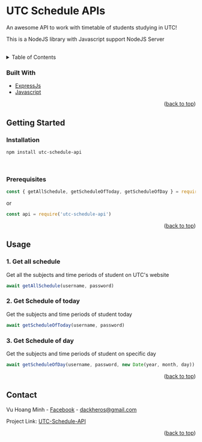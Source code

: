 <div id="top"></div>
<br />

# UTC Schedule APIs
An awesome API to work with timetable of students studying in UTC!

This is a NodeJS library with Javascript support NodeJS Server

<br />

<!-- TABLE OF CONTENTS -->
<details>
  <summary>Table of Contents</summary>
  <ol>
    <li>
      <a href="#built-with">Built With</a>
    </li>
    <li>
      <a href="#getting-started">Getting Started</a>
      <ul>
        <li><a href="#installation">Installation</a></li>
        <li><a href="#prerequisites">Prerequisites</a></li>
      </ul>
    </li>
    <li><a href="#usage">Usage</a></li>
    <li><a href="#contact">Contact</a></li>
  </ol>
</details>



<!-- ABOUT THE PROJECT -->
### Built With

* [ExpressJs](https://expressjs.com/)
* [Javascript](https://www.javascript.com/)

<p align="right">(<a href="#top">back to top</a>)</p>



<!-- GETTING STARTED -->
## Getting Started

### Installation

```sh
npm install utc-schedule-api
```

</br>

### Prerequisites

```javascript
const { getAllSchedule, getScheduleOfToday, getScheduleOfDay } = require('utc-schedule-api')
```

or

```javascript
const api = require('utc-schedule-api')
```


<p align="right">(<a href="#top">back to top</a>)</p>



<!-- USAGE EXAMPLES -->
## Usage

### 1. Get all schedule

Get all the subjects and time periods of student on UTC's website 

```javascript
await getAllSchedule(username, password)
```



### 2. Get Schedule of today

Get the subjects and time periods of student today

```javascript
await getScheduleOfToday(username, password)
```


### 3. Get Schedule of day

Get the subjects and time periods of student on specific day

```javascript
await getScheduleOfDay(username, password, new Date(year, month, day))
```

<p align="right">(<a href="#top">back to top</a>)</p>



<!-- CONTACT -->
## Contact

Vu Hoang Minh - [Facebook](https://www.facebook.com/swag.lauch) - dackheros@gmail.com

Project Link: [UTC-Schedule-API](https://github.com/hminh2027/UTC-Schedule-API-Package)

<p align="right">(<a href="#top">back to top</a>)</p>
